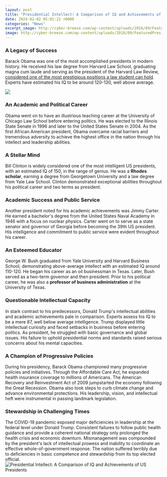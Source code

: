 ```yaml
---
layout: post
title: "Presidential Intellect: A Comparison of IQ and Achievements of US Presidents"
date: 2024-02-02 05:01:22 +0000
categories: "News"
excerpt_image: http://cyber-breeze.com/wp-content/uploads/2016/09/FeaturedPresidents.jpg
image: http://cyber-breeze.com/wp-content/uploads/2016/09/FeaturedPresidents.jpg
---
```


### A Legacy of Success 
Barack Obama was one of the most accomplished presidents in modern history. He received his law degree from Harvard Law School, graduating magna cum laude and serving as the president of the Harvard Law Review, [considered one of the most prestigious positions a law student can hold](https://fistore.mysenprints.com/collection/akridge). Experts have estimated his IQ to be around 120-130, well above average.

![](http://www.usnews.com/cmsmedia/86/9a/e4a6db46404db3eecd01deee7240/150526-presidentialiq2-graphic.png)
### An Academic and Political Career
Obama went on to have an illustrious teaching career at the University of Chicago Law School before entering politics. He was elected to the Illinois State Senate in 1996 and later to the United States Senate in 2004. As the first African American president, Obama overcame racial barriers and tremendous adversity to achieve the highest office in the nation through his intellect and leadership abilities. 
### A Stellar Mind
Bill Clinton is widely considered one of the most intelligent US presidents, with an estimated IQ of 150, in the range of genius. He was a **Rhodes scholar**, earning a degree from Georgetown University and a law degree from Yale Law School. Clinton demonstrated exceptional abilities throughout his political career and two terms as president. 
### Academic Success and Public Service
Another president noted for his academic achievements was Jimmy Carter. He earned a bachelor's degree from the United States Naval Academy in 1946 with a focus on nuclear physics. Carter went on to serve as a state senator and governor of Georgia before becoming the 39th US president. His intelligence and commitment to public service were evident throughout his career.
### An Esteemed Educator  
George W. Bush graduated from Yale University and Harvard Business School, demonstrating above-average intellect with an estimated IQ around 110-120. He began his career as an oil businessman in Texas. Later, Bush served as a two-term governor and then president. Prior to his political career, he was also a **professor of business administration** at the University of Texas.
### Questionable Intellectual Capacity
In stark contrast to his predecessors, Donald Trump's intellectual abilities and academic achievements pale in comparison. Experts assess his IQ to be a mere 87, well below average intelligence. Trump displayed little intellectual curiosity and faced setbacks in business before entering politics. As president, he struggled with basic governance and global issues. His failure to uphold presidential norms and standards raised serious concerns about his mental capacities.
### A Champion of Progressive Policies  
During his presidency, Barack Obama championed many progressive policies and initiatives. Through the Affordable Care Act, he expanded health insurance coverage to millions of Americans. The American Recovery and Reinvestment Act of 2009 jumpstarted the economy following the Great Recession. Obama also took steps to curb climate change and advance environmental protections. His leadership, vision, and intellectual heft were instrumental in passing landmark legislation.
### Stewardship in Challenging Times   
The COVID-19 pandemic exposed major deficiencies in leadership at the federal level under Donald Trump. Consistent failures to follow public health guidance and provide a coherent national strategy only prolonged the health crisis and economic downturn. Mismanagement was compounded by the president's lack of intellectual prowess and inability to coordinate an effective whole-of-government response. The nation suffered terribly due to deficiencies in basic competence and stewardship from its top elected official.
![Presidential Intellect: A Comparison of IQ and Achievements of US Presidents](http://cyber-breeze.com/wp-content/uploads/2016/09/FeaturedPresidents.jpg)